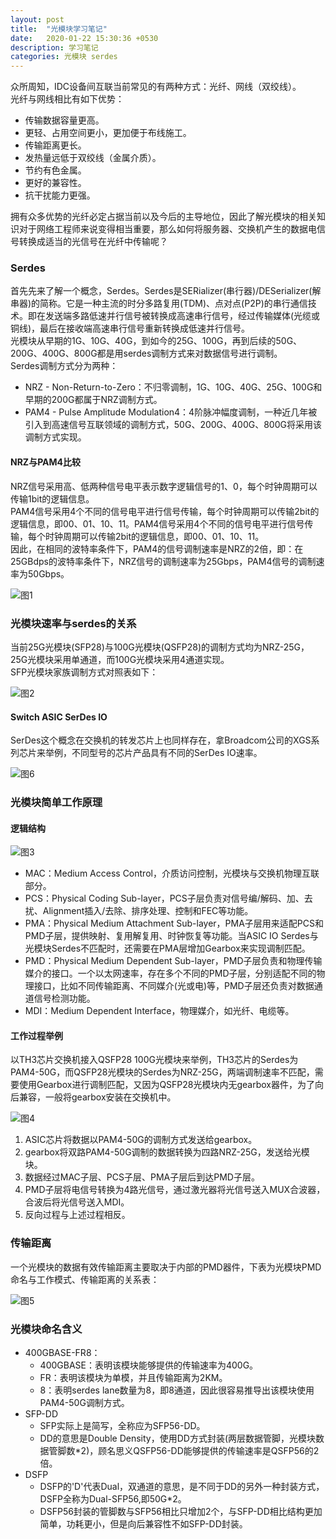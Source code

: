```yaml
---
layout: post
title:  "光模块学习笔记"
date:   2020-01-22 15:30:36 +0530
description: 学习笔记
categories: 光模块 serdes
---
```


众所周知，IDC设备间互联当前常见的有两种方式：光纤、网线（双绞线）。  
光纤与网线相比有如下优势：  
* 传输数据容量更高。
* 更轻、占用空间更小，更加便于布线施工。
* 传输距离更长。
* 发热量远低于双绞线（金属介质）。
* 节约有色金属。
* 更好的兼容性。
* 抗干扰能力更强。

拥有众多优势的光纤必定占据当前以及今后的主导地位，因此了解光模块的相关知识对于网络工程师来说变得相当重要，那么如何将服务器、交换机产生的数据电信号转换成适当的光信号在光纤中传输呢？  

### Serdes  
首先先来了解一个概念，Serdes。Serdes是SERializer(串行器)/DESerializer(解串器)的简称。它是一种主流的时分多路复用(TDM)、点对点(P2P)的串行通信技术。即在发送端多路低速并行信号被转换成高速串行信号，经过传输媒体(光缆或铜线)，最后在接收端高速串行信号重新转换成低速并行信号。  
光模块从早期的1G、10G、40G，到如今的25G、100G，再到后续的50G、200G、400G、800G都是用serdes调制方式来对数据信号进行调制。  
Serdes调制方式分为两种：  
* NRZ - Non-Return-to-Zero：不归零调制，1G、10G、40G、25G、100G和早期的200G都属于NRZ调制方式。
* PAM4 - Pulse Amplitude Modulation4：4阶脉冲幅度调制，一种近几年被引入到高速信号互联领域的调制方式，50G、200G、400G、800G将采用该调制方式实现。

#### NRZ与PAM4比较  
NRZ信号采用高、低两种信号电平表示数字逻辑信号的1、0，每个时钟周期可以传输1bit的逻辑信息。  
PAM4信号采用4个不同的信号电平进行信号传输，每个时钟周期可以传输2bit的逻辑信息，即00、01、10、11。PAM4信号采用4个不同的信号电平进行信号传输，每个时钟周期可以传输2bit的逻辑信息，即00、01、10、11。  
因此，在相同的波特率条件下，PAM4的信号调制速率是NRZ的2倍，即：在25GBdps的波特率条件下，NRZ信号的调制速率为25Gbps，PAM4信号的调制速率为50Gbps。  

![图1](https://cdn.img.wenhairu.com/images/2020/02/12/mAG40.png "图1")

### 光模块速率与serdes的关系  
当前25G光模块(SFP28)与100G光模块(QSFP28)的调制方式均为NRZ-25G，25G光模块采用单通道，而100G光模块采用4通道实现。  
SFP光模块家族调制方式对照表如下：  

![图2](https://cdn.img.wenhairu.com/images/2020/02/12/mAy3K.png "图2")

#### Switch ASIC SerDes IO
SerDes这个概念在交换机的转发芯片上也同样存在，拿Broadcom公司的XGS系列芯片来举例，不同型号的芯片产品具有不同的SerDes IO速率。  

![图6](https://cdn.img.wenhairu.com/images/2020/02/12/mAQf3.png "图6")

### 光模块简单工作原理  
#### 逻辑结构
![图3](https://cdn.img.wenhairu.com/images/2020/02/12/mAuAG.png "图3")

* MAC：Medium Access Control，介质访问控制，光模块与交换机物理互联部分。
* PCS：Physical Coding Sub-layer，PCS子层负责对信号编/解码、加、去扰、Alignment插入/去除、排序处理、控制和FEC等功能。
* PMA：Physical Medium Attachment Sub-layer，PMA子层用来适配PCS和PMD子层，提供映射、复用解复用、时钟恢复等功能。当ASIC IO Serdes与光模块Serdes不匹配时，还需要在PMA层增加Gearbox来实现调制匹配。
* PMD：Physical Medium Dependent Sub-layer，PMD子层负责和物理传输媒介的接口。一个以太网速率，存在多个不同的PMD子层，分别适配不同的物理接口，比如不同传输距离、不同媒介(光或电)等，PMD子层还负责对数据通道信号检测功能。
* MDI：Medium Dependent Interface，物理媒介，如光纤、电缆等。

#### 工作过程举例  
以TH3芯片交换机接入QSFP28 100G光模块来举例，TH3芯片的Serdes为PAM4-50G，而QSFP28光模块的Serdes为NRZ-25G，两端调制速率不匹配，需要使用Gearbox进行调制匹配，又因为QSFP28光模块内无gearbox器件，为了向后兼容，一般将gearbox安装在交换机中。  

![图4](https://cdn.img.wenhairu.com/images/2020/02/12/mA9Gv.png "图4")

1. ASIC芯片将数据以PAM4-50G的调制方式发送给gearbox。
2. gearbox将双路PAM4-50G调制的数据转换为四路NRZ-25G，发送给光模块。
3. 数据经过MAC子层、PCS子层、PMA子层后到达PMD子层。
4. PMD子层将电信号转换为4路光信号，通过激光器将光信号送入MUX合波器，合波后将光信号送入MDI。
5. 反向过程与上述过程相反。

### 传输距离  
一个光模块的数据有效传输距离主要取决于内部的PMD器件，下表为光模块PMD命名与工作模式、传输距离的关系表：  

![图5](https://cdn.img.wenhairu.com/images/2020/02/12/mAncg.png "图5")

### 光模块命名含义
* 400GBASE-FR8：
  - 400GBASE：表明该模块能够提供的传输速率为400G。
  - FR：表明该模块为单模，并且传输距离为2KM。
  - 8：表明serdes lane数量为8，即8通道，因此很容易推导出该模块使用PAM4-50G调制方式。
* SFP-DD
  - SFP实际上是简写，全称应为SFP56-DD。
  - DD的意思是Double Density，使用DD方式封装(两层数据管脚，光模块数据管脚数*2)，顾名思义QSFP56-DD能够提供的传输速率是QSFP56的2倍。
* DSFP
  - DSFP的'D'代表Dual，双通道的意思，是不同于DD的另外一种封装方式，DSFP全称为Dual-SFP56,即50G*2。
  - DSFP56封装的管脚数与SFP56相比只增加2个，与SFP-DD相比结构更加简单，功耗更小，但是向后兼容性不如SFP-DD封装。
